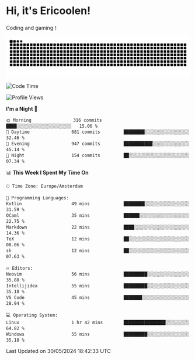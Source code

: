 # Hi, it's Ericoolen!
Coding and gaming！

<picture>
  <source media="(prefers-color-scheme: dark)" srcset="https://raw.githubusercontent.com/Eric-Song-Nop/Eric-Song-Nop/output/github-contribution-grid-snake-dark.svg">
  <source media="(prefers-color-scheme: light)" srcset="https://raw.githubusercontent.com/Eric-Song-Nop/Eric-Song-Nop/output/github-contribution-grid-snake.svg">
  <img alt="github contribution grid snake animation" src="https://raw.githubusercontent.com/Eric-Song-Nop/Eric-Song-Nop/output/github-contribution-grid-snake.svg">
</picture>

<!--START_SECTION:waka-->
![Code Time](http://img.shields.io/badge/Code%20Time-1%2C344%20hrs%2019%20mins-blue)

![Profile Views](http://img.shields.io/badge/Profile%20Views-0-blue)

**I'm a Night 🦉** 

```text
🌞 Morning                316 commits         ████░░░░░░░░░░░░░░░░░░░░░   15.06 % 
🌆 Daytime                681 commits         ████████░░░░░░░░░░░░░░░░░   32.46 % 
🌃 Evening                947 commits         ███████████░░░░░░░░░░░░░░   45.14 % 
🌙 Night                  154 commits         ██░░░░░░░░░░░░░░░░░░░░░░░   07.34 % 
```


📊 **This Week I Spent My Time On** 

```text
🕑︎ Time Zone: Europe/Amsterdam

💬 Programming Languages: 
Kotlin                   49 mins             ████████░░░░░░░░░░░░░░░░░   31.59 % 
OCaml                    35 mins             ██████░░░░░░░░░░░░░░░░░░░   22.75 % 
Markdown                 22 mins             ████░░░░░░░░░░░░░░░░░░░░░   14.36 % 
TeX                      12 mins             ██░░░░░░░░░░░░░░░░░░░░░░░   08.06 % 
sh                       12 mins             ██░░░░░░░░░░░░░░░░░░░░░░░   07.63 % 

🔥 Editors: 
Neovim                   56 mins             █████████░░░░░░░░░░░░░░░░   35.88 % 
Intellijidea             55 mins             █████████░░░░░░░░░░░░░░░░   35.18 % 
VS Code                  45 mins             ███████░░░░░░░░░░░░░░░░░░   28.94 % 

💻 Operating System: 
Linux                    1 hr 42 mins        ████████████████░░░░░░░░░   64.82 % 
Windows                  55 mins             █████████░░░░░░░░░░░░░░░░   35.18 % 
```


 Last Updated on 30/05/2024 18:42:33 UTC
<!--END_SECTION:waka-->
